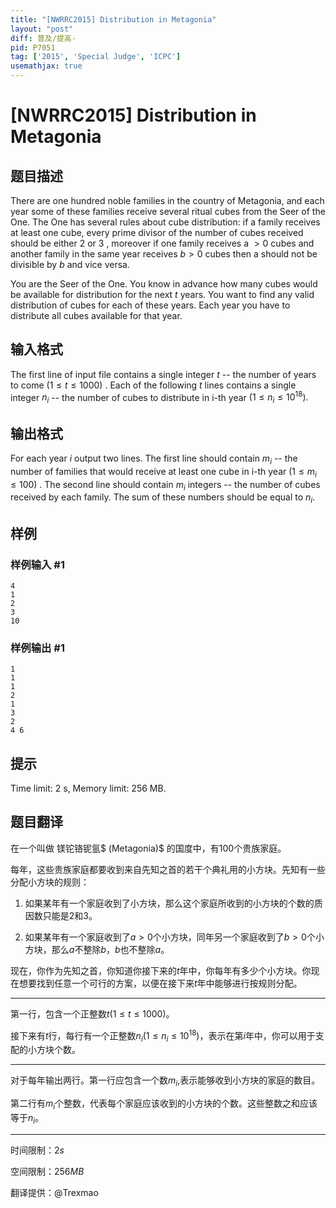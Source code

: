 ```yaml
---
title: "[NWRRC2015] Distribution in Metagonia"
layout: "post"
diff: 普及/提高-
pid: P7051
tag: ['2015', 'Special Judge', 'ICPC']
usemathjax: true
---
```


# [NWRRC2015] Distribution in Metagonia
## 题目描述



There are one hundred noble families in the country of Metagonia, and each year some of these families receive several ritual cubes from the Seer of the One. The One has several rules about cube distribution: if a family receives at least one cube, every prime divisor of the number of cubes received should be either $2$ or $3$ , moreover if one family receives a $> 0$ cubes and another family in the same year receives $b > 0$ cubes then a should not be divisible by $b$ and vice versa.

You are the Seer of the One. You know in advance how many cubes would be available for distribution for the next $t$ years. You want to find any valid distribution of cubes for each of these years. Each year you have to distribute all cubes available for that year.


## 输入格式



The first line of input file contains a single integer $t$ -- the number of years to come $(1 \le t \le 1000)$ . Each of the following $t$ lines contains a single integer $n_{i}$ -- the number of cubes to distribute in i-th year $(1 \le n_{i} \le 10^{18}).$


## 输出格式



For each year $i$ output two lines. The first line should contain $m_{i}$ -- the number of families that would receive at least one cube in i-th year $(1 \le m_{i} \le 100)$ . The second line should contain $m_{i}$ integers -- the number of cubes received by each family. The sum of these numbers should be equal to $n_{i}.$


## 样例

### 样例输入 #1
```
4
1
2
3
10

```
### 样例输出 #1
```
1
1
1
2
1
3
2
4 6

```
## 提示

Time limit: 2 s, Memory limit: 256 MB. 


## 题目翻译

在一个叫做 镁铊铬铌氩$ (Metagonia)$ 的国度中，有$100$个贵族家庭。

每年，这些贵族家庭都要收到来自先知之首的若干个典礼用的小方块。先知有一些分配小方块的规则：

1. 如果某年有一个家庭收到了小方块，那么这个家庭所收到的小方块的个数的质因数只能是$2$和$3$。

2. 如果某年有一个家庭收到了$a>0$个小方块，同年另一个家庭收到了$b>0$个小方块，那么$a$不整除$b$，$b$也不整除$a$。

现在，你作为先知之首，你知道你接下来的$t$年中，你每年有多少个小方块。你现在想要找到任意一个可行的方案，以便在接下来$t$年中能够进行按规则分配。

--------

第一行，包含一个正整数$t(1≤t≤1000)$。

接下来有$t$行，每行有一个正整数$n_i(1≤n_i≤10^{18})$，表示在第$i$年中，你可以用于支配的小方块个数。

--------

对于每年输出两行。第一行应包含一个数$m_i$,表示能够收到小方块的家庭的数目。

第二行有$m_i$个整数，代表每个家庭应该收到的小方块的个数。这些整数之和应该等于$n_i$。

---------

时间限制：$2s$

空间限制：$256MB$

翻译提供：@Trexmao
